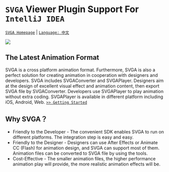 # `SVGA` Viewer Plugin Support For `IntelliJ IDEA`

[`SVGA Homepage`](http://svga.io/en/index.html) | [`Language: 中文`](README.zh.md)

![](https://plugins.jetbrains.com/files/12760/screenshot_20060.png)

## The Latest Animation Format
SVGA is a cross platform animation format. Furthermore, SVGA is also a perfect solution for creating animation in cooperation with designers and developers. SVGA includes SVGAConverter and SVGAPlayer. Designers aim at the design of excellent visual effect and animation content, then export SVGA file by SVGAConverter. Developers use SVGAPlayer to play animation without extra coding. SVGAPlayer is available in different platform including iOS, Android, Web. [`>> Getting Started`](http://svga.io/en/integrated.html)

## Why SVGA？
- Friendly to the Developer - The convenient SDK enables SVGA to run on different platforms. The integration step is easy and easy.
- Friendly to the Designer - Designers can use After Effects or Animate CC (Flash) for animation design, and SVGA can support most of them. Animation files can be converted to SVGA file by using the tools.
- Cost-Effective - The smaller animation files, the higher performance animation play will provide, the more realistic animation effects will be.
